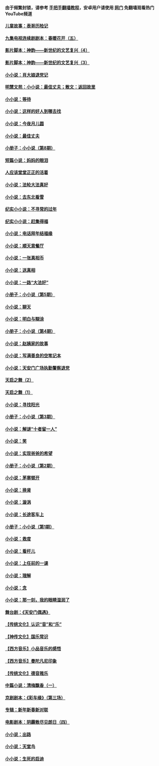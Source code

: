#### 由于频繁封锁，请参考 [手把手翻墙教程](https://github.com/gfw-breaker/guides/wiki/)，安卓用户请使用 [网门](https://github.com/gfw-breaker/nogfw/blob/master/dl.md?t=06182000) 免翻墙观看热门YouTube频道 

#### [儿童故事：表哥历险记](../pages/328/383535.md?t=06182000) 

#### [九集电视连续剧剧本：春暖花开（五）](../pages/328/275919.md?t=06182000) 

#### [影片脚本：神韵——新世纪的文艺复兴（4）](../pages/328/266089.md?t=06182000) 

#### [影片脚本：神韵——新世纪的文艺复兴（3）](../pages/328/266087.md?t=06182000) 

#### [小小说：肖大娘退党记](../pages/328/239807.md?t=06182000) 

#### [明慧文苑：小小说：最佳丈夫；散文：返回故里](../pages/328/3439.md?t=06182000) 

#### [小小说：等待](../pages/328/223927.md?t=06182000) 

#### [小小说：这样的好人到哪去找](../pages/328/209396.md?t=06182000) 

#### [小小说：今夜月儿圆](../pages/328/193588.md?t=06182000) 

#### [小小说：最佳丈夫](../pages/328/190938.md?t=06182000) 

#### [小册子：小小说（第8期）](../pages/328/188202.md?t=06182000) 

#### [短篇小说：妈妈的眼泪](../pages/328/187712.md?t=06182000) 

#### [人应该堂堂正正的活着](../pages/328/182430.md?t=06182000) 

#### [小小说：法轮大法真好](../pages/328/174669.md?t=06182000) 

#### [小小说：去东北看雪](../pages/328/173882.md?t=06182000) 

#### [纪实小小说：不寻常的过年](../pages/328/173187.md?t=06182000) 

#### [纪实小小说：赶集得福](../pages/328/172652.md?t=06182000) 

#### [小小说：电话拜年结福缘](../pages/328/172533.md?t=06182000) 

#### [小小说：顺天意餐厅](../pages/328/170182.md?t=06182000) 

#### [小小说：一张真相币](../pages/328/169410.md?t=06182000) 

#### [小小说：送真相](../pages/328/166713.md?t=06182000) 

#### [小小说：一路“大法好”](../pages/328/162016.md?t=06182000) 

#### [小册子：小小说（第5期）](../pages/328/161131.md?t=06182000) 

#### [小小说：聊天](../pages/328/159640.md?t=06182000) 

#### [小小说：明白与糊涂](../pages/328/158101.md?t=06182000) 

#### [小册子：小小说（第4期）](../pages/328/158006.md?t=06182000) 

#### [小小说：赵姨家的故事](../pages/328/157843.md?t=06182000) 

#### [小小说：写满善良的空笔记本](../pages/328/157382.md?t=06182000) 

#### [小小说：天安门广场执勤警察退党](../pages/328/156982.md?t=06182000) 

#### [天启之舞（2）](../pages/328/153440.md?t=06182000) 

#### [天启之舞（1）](../pages/328/153439.md?t=06182000) 

#### [小小说：寻找阳光](../pages/328/153065.md?t=06182000) 

#### [小册子：小小说（第3期）](../pages/328/151715.md?t=06182000) 

#### [小小说：解谜“十者留一人”](../pages/328/148967.md?t=06182000) 

#### [小小说：笑](../pages/328/148905.md?t=06182000) 

#### [小小说：实现爸爸的希望](../pages/328/148096.md?t=06182000) 

#### [小册子：小小说（第2期）](../pages/328/147214.md?t=06182000) 

#### [小小说：茅塞顿开](../pages/328/147030.md?t=06182000) 

#### [小小说：换肾](../pages/328/146770.md?t=06182000) 

#### [小小说：漩涡](../pages/328/146683.md?t=06182000) 

#### [小小说：长途客车上](../pages/328/145076.md?t=06182000) 

#### [小册子：小小说（第1期）](../pages/328/143963.md?t=06182000) 

#### [小小说：救度](../pages/328/143927.md?t=06182000) 

#### [小小说：看杆儿](../pages/328/142137.md?t=06182000) 

#### [小小说：上任前的一课](../pages/328/140808.md?t=06182000) 

#### [小小说：理解](../pages/328/140476.md?t=06182000) 

#### [小小说：念](../pages/328/139513.md?t=06182000) 

#### [小小说：那一刻，我的眼睛湿润了](../pages/328/138476.md?t=06182000) 

#### [舞台剧：《天安门偶遇》](../pages/328/117155.md?t=06182000) 

#### [【传统文化】认识“音”和“乐”](../pages/328/108667.md?t=06182000) 

#### [【神传文化】国乐常识](../pages/328/104225.md?t=06182000) 

#### [【西方音乐】小品音乐的感悟](../pages/328/102924.md?t=06182000) 

#### [【西方音乐】曼陀凡尼印象](../pages/328/102922.md?t=06182000) 

#### [【传统文化】德音雅乐](../pages/328/102923.md?t=06182000) 

#### [中篇小说：清梅飘香（一）](../pages/328/101058.md?t=06182000) 

#### [京剧剧本：《彩车缘》（第三场）](../pages/328/96434.md?t=06182000) 

#### [专辑：新年新春新对联](../pages/328/94991.md?t=06182000) 

#### [电影剧本：阴霾散尽见朗日（四）](../pages/328/87081.md?t=06182000) 

#### [小小说：出路](../pages/328/84848.md?t=06182000) 

#### [小小说：天堂鸟](../pages/328/83084.md?t=06182000) 

#### [小小说：生死的启迪](../pages/328/70977.md?t=06182000) 

